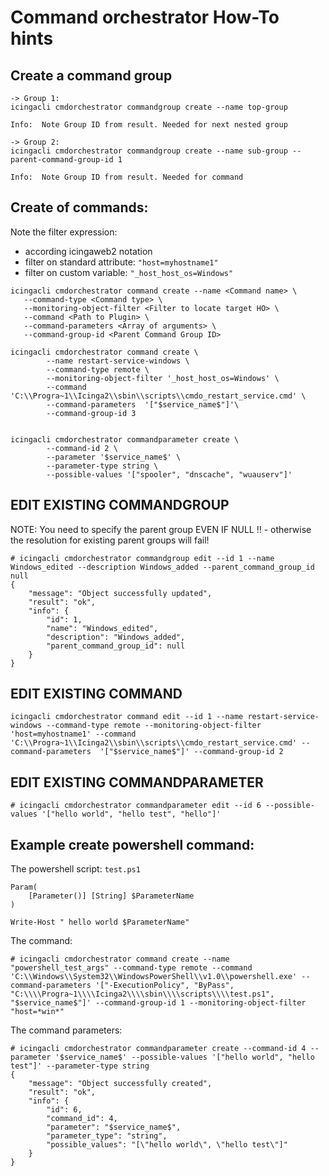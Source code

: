 # Command orchestrator How-To hints

## Create a command group

```
-> Group 1:
icingacli cmdorchestrator commandgroup create --name top-group 

Info:  Note Group ID from result. Needed for next nested group

-> Group 2:
icingacli cmdorchestrator commandgroup create --name sub-group --parent-command-group-id 1

Info:  Note Group ID from result. Needed for command
```

## Create of commands:

Note the filter expression: 
- according icingaweb2 notation
- filter on standard attribute: `"host=myhostname1"`
- filter on custom variable: `"_host_host_os=Windows"`

```
icingacli cmdorchestrator command create --name <Command name> \
   --command-type <Command type> \
   --monitoring-object-filter <Filter to locate target HO> \
   --command <Path to Plugin> \
   --command-parameters <Array of arguments> \
   --command-group-id <Parent Command Group ID>

icingacli cmdorchestrator command create \
		--name restart-service-windows \
		--command-type remote \
		--monitoring-object-filter '_host_host_os=Windows' \
		--command 'C:\\Progra~1\\Icinga2\\sbin\\scripts\\cmdo_restart_service.cmd' \
		--command-parameters  '["$service_name$"]'\
		--command-group-id 3


icingacli cmdorchestrator commandparameter create \
		--command-id 2 \
		--parameter '$service_name$' \
		--parameter-type string \
		--possible-values '["spooler", "dnscache", "wuauserv"]'
```


## EDIT EXISTING COMMANDGROUP

NOTE: You need to specify the parent group EVEN IF NULL !! - otherwise the resolution for existing parent groups will fail!
```
# icingacli cmdorchestrator commandgroup edit --id 1 --name Windows_edited --description Windows_added --parent_command_group_id null
{
    "message": "Object successfully updated",
    "result": "ok",
    "info": {
        "id": 1,
        "name": "Windows_edited",
        "description": "Windows_added",
        "parent_command_group_id": null
    }
}
```

## EDIT EXISTING COMMAND
```
icingacli cmdorchestrator command edit --id 1 --name restart-service-windows --command-type remote --monitoring-object-filter 'host=myhostname1' --command 'C:\\Progra~1\\Icinga2\\sbin\\scripts\\cmdo_restart_service.cmd' --command-parameters  '["$service_name$"]' --command-group-id 2
```
## EDIT EXISTING COMMANDPARAMETER
```
# icingacli cmdorchestrator commandparameter edit --id 6 --possible-values '["hello world", "hello test", "hello"]'
```


## Example create powershell command:
The powershell script: `test.ps1`
```
Param(	
    [Parameter()] [String] $ParameterName
)

Write-Host " hello world $ParameterName" 
```
The command:
```
# icingacli cmdorchestrator command create --name "powershell_test_args" --command-type remote --command 'C:\\Windows\\System32\\WindowsPowerShell\\v1.0\\powershell.exe' --command-parameters '["-ExecutionPolicy", "ByPass", "C:\\\\Progra~1\\\\Icinga2\\\\sbin\\\\scripts\\\\test.ps1", "$service_name$"]' --command-group-id 1 --monitoring-object-filter "host=*win*"
```
The command parameters:
```
# icingacli cmdorchestrator commandparameter create --command-id 4 --parameter '$service_name$' --possible-values '["hello world", "hello test"]' --parameter-type string
{
    "message": "Object successfully created",
    "result": "ok",
    "info": {
        "id": 6,
        "command_id": 4,
        "parameter": "$service_name$",
        "parameter_type": "string",
        "possible_values": "[\"hello world\", \"hello test\"]"
    }
}
```
